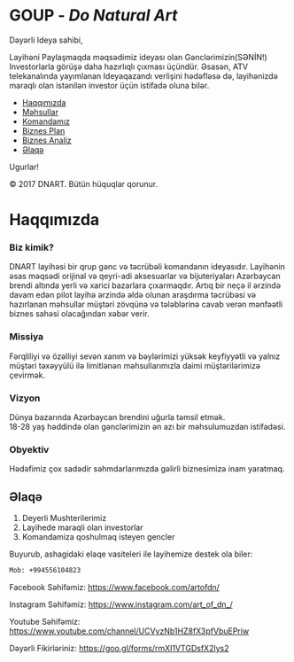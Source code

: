 # GOUP - _Do Natural Art_

Dəyərli Ideya sahibi,

Layihəni Paylaşmaqda məqsədimiz ideyası olan Gənclərimizin(SƏNİN!) Investorlarla görüşə daha hazırlıqlı çıxması üçündür.
Əsasən, ATV telekanalında yayımlanan Ideyaqazandı verlişini hədəfləsə də, layihənizdə maraqlı olan istənilən investor üçün istifadə oluna bilər.

- [Haqqımızda](#haqqımızda)
- [Məhsullar](/Mehsullar/README.md#məhsullar)
- [Komandamız](/Komanda/README.md)
- [Biznes Plan ](/BiznesPlan/README.md)
- [Biznes Analiz](/BiznesAnaliz/README.md)
- [Əlaqə](#Əlaqə)

Ugurlar! <br /> 

© 2017 DNART. Bütün hüquqlar qorunur.

# Haqqımızda

### Biz kimik?

DNART layihəsi bir qrup gənc və təcrübəli komandanın ideyasıdır. Layihənin əsas məqsədi orijinal və qeyri-adi aksesuarlar və bijuteriyaları Azərbaycan brendi altında yerli və xarici bazarlara çıxarmaqdır. Artıq bir neçə il ərzində davam edən pilot layihə ərzində əldə olunan araşdırma təcrübəsi və hazırlanan məhsullar müştəri zövqünə və tələblərinə cavab verən mənfəətli biznes sahəsi olacağından xəbər verir. 

### Missiya
Fərqliliyi və özəlliyi sevən xanım və bəylərimizi yüksək keyfiyyətli və yalnız müştəri təxəyyülü ilə limitlənən məhsullarımızla daimi müştərilərimizə çevirmək.

### Vizyon
Dünya bazarında Azərbaycan brendini uğurla təmsil etmək. <br /> 
18-28 yaş həddində olan gənclərimizin ən azı bir məhsulumuzdan istifadəsi.

### Obyektiv
Hədəfimiz çox sadədir səhmdarlarımızda  gəlirli biznesimizə inam yaratmaq.


## Əlaqə

1. Deyerli Mushterilerimiz
2. Layihede maraqli olan investorlar
3. Komandamiza qoshulmaq isteyen gencler

Buyurub, ashagidaki elaqe vasiteleri ile layihemize destek ola biler:

```bash
Mob: +994556104823

```

Facebook Səhifəmiz:
https://www.facebook.com/artofdn/

Instagram Səhifəmiz:
https://www.instagram.com/art_of_dn_/

Youtube Səhifəmiz:
https://www.youtube.com/channel/UCVyzNb1HZ8fX3pfVbuEPriw

Dəyərli Fikirləriniz: https://goo.gl/forms/rmXI1VTGDsfX2lys2
